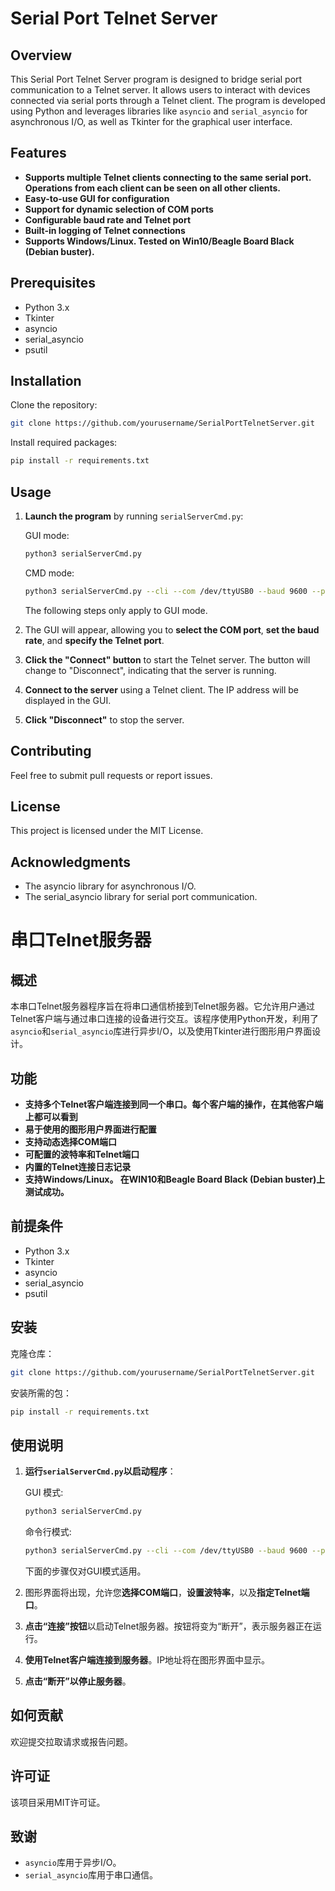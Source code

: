 # Serial Port Telnet Server

## Overview

This Serial Port Telnet Server program is designed to bridge serial port communication to a Telnet server. It allows users to interact with devices connected via serial ports through a Telnet client. The program is developed using Python and leverages libraries like `asyncio` and `serial_asyncio` for asynchronous I/O, as well as Tkinter for the graphical user interface.

## Features

- **Supports multiple Telnet clients connecting to the same serial port. Operations from each client can be seen on all other clients.**
- **Easy-to-use GUI for configuration**
- **Support for dynamic selection of COM ports**
- **Configurable baud rate and Telnet port**
- **Built-in logging of Telnet connections**
- **Supports Windows/Linux. Tested on Win10/Beagle Board Black (Debian buster).**

## Prerequisites

- Python 3.x
- Tkinter
- asyncio
- serial_asyncio
- psutil

## Installation

Clone the repository:

```bash
git clone https://github.com/yourusername/SerialPortTelnetServer.git
```

Install required packages:

```bash
pip install -r requirements.txt
```

## Usage

1. **Launch the program** by running `serialServerCmd.py`:
    
    GUI mode:
    ```bash
    python3 serialServerCmd.py
    ```
    CMD mode:
    ```bash
    python3 serialServerCmd.py --cli --com /dev/ttyUSB0 --baud 9600 --port 9001
    ```
    The following steps only apply to GUI mode.

3. The GUI will appear, allowing you to **select the COM port**, **set the baud rate**, and **specify the Telnet port**.

4. **Click the "Connect" button** to start the Telnet server. The button will change to "Disconnect", indicating that the server is running.

5. **Connect to the server** using a Telnet client. The IP address will be displayed in the GUI.

6. **Click "Disconnect"** to stop the server.

## Contributing

Feel free to submit pull requests or report issues.

## License

This project is licensed under the MIT License.

## Acknowledgments

- The asyncio library for asynchronous I/O.
- The serial_asyncio library for serial port communication.

# 串口Telnet服务器

## 概述

本串口Telnet服务器程序旨在将串口通信桥接到Telnet服务器。它允许用户通过Telnet客户端与通过串口连接的设备进行交互。该程序使用Python开发，利用了`asyncio`和`serial_asyncio`库进行异步I/O，以及使用Tkinter进行图形用户界面设计。

## 功能

- **支持多个Telnet客户端连接到同一个串口。每个客户端的操作，在其他客户端上都可以看到**
- **易于使用的图形用户界面进行配置**
- **支持动态选择COM端口**
- **可配置的波特率和Telnet端口**
- **内置的Telnet连接日志记录**
- **支持Windows/Linux。 在WIN10和Beagle Board Black (Debian buster)上测试成功。**


## 前提条件

- Python 3.x
- Tkinter
- asyncio
- serial_asyncio
- psutil

## 安装

克隆仓库：

```bash
git clone https://github.com/yourusername/SerialPortTelnetServer.git
```

安装所需的包：

```bash
pip install -r requirements.txt
```

## 使用说明

1. **运行`serialServerCmd.py`以启动程序**：
  
    GUI 模式:
    ```bash
    python3 serialServerCmd.py
    ```
    命令行模式:
    ```bash
    python3 serialServerCmd.py --cli --com /dev/ttyUSB0 --baud 9600 --port 9001
    ```
    下面的步骤仅对GUI模式适用。
2. 图形界面将出现，允许您**选择COM端口**，**设置波特率**，以及**指定Telnet端口**。

3. **点击“连接”按钮**以启动Telnet服务器。按钮将变为“断开”，表示服务器正在运行。

4. **使用Telnet客户端连接到服务器**。IP地址将在图形界面中显示。

5. **点击“断开”以停止服务器**。

## 如何贡献

欢迎提交拉取请求或报告问题。

## 许可证

该项目采用MIT许可证。

## 致谢

- `asyncio`库用于异步I/O。
- `serial_asyncio`库用于串口通信。

